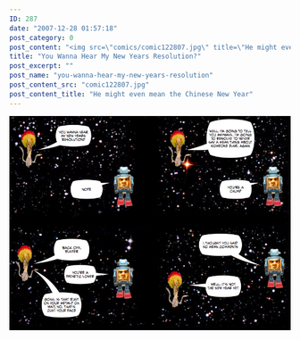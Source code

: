 ```yaml
---
ID: 287
date: "2007-12-28 01:57:18"
post_category: 0
post_content: "<img src=\"comics/comic122807.jpg\" title=\"He might even mean the Chinese New Year\" />"
title: "You Wanna Hear My New Years Resolution?"
post_excerpt: ""
post_name: "you-wanna-hear-my-new-years-resolution"
post_content_src: "comic122807.jpg"
post_content_title: "He might even mean the Chinese New Year"
---
```



[![He might even mean the Chinese New Year](/comics-hi-res/comic122807.jpg)](/comics-hi-res/comic122807.jpg)
